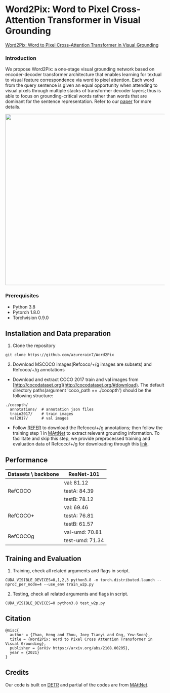 # Word2Pix: Word to Pixel Cross-Attention Transformer in Visual Grounding
[Word2Pix: Word to Pixel Cross-Attention Transformer in Visual Grounding](https://arxiv.org/pdf/2108.00205.pdf)

### Introduction
We propose Word2Pix: a one-stage visual grounding network based on encoder-decoder transformer architecture that enables learning for textual to visual feature correspondence via word to pixel attention. Each word from the query sentence is given an equal opportunity when attending to visual pixels through multiple stacks of transformer decoder layers; thus is able to focus on grounding-critical words rather than words that are dominant for the sentence representation. Refer to our [paper](https://arxiv.org/pdf/2108.00205.pdf) for more details.
<p align="center"> <img src='docs/visualization.jpg' height="540px"> </p>

### Prerequisites
* Python 3.8
* Pytorch 1.8.0
* Torchvision 0.9.0

## Installation and Data preparation
1. Clone the repository
```
git clone https://github.com/azurerain7/Word2Pix
```
2. Download MSCOCO images(Refcoco/+/g images are subsets) and Refcoco/+/g annotations
* Download and extract COCO 2017 train and val images from
[http://cocodataset.org](http://cocodataset.org/#download).
The default directory paths(argument 'coco_path == ./cocopth') should be the following structure:
```
./cocopth/
  annotations/  # annotation json files
  train2017/    # train images
  val2017/      # val images
```
* Follow [REFER](https://github.com/lichengunc/refer) to download the Refcoco/+/g annotations; then follow the training step 1 in [MAttNet](https://github.com/lichengunc/MAttNet) to extract relevant grounding information. To facilitate and skip this step, we provide preprocessed training and evaluation data of Refcoco/+/g for downloading through this [link]().


## Performance
<table>
    <thead>
        <tr>
            <th>Datasets \ backbone</th>
            <th>ResNet-101</th>
        </tr>
    </thead>
    <tbody>
        <tr>
            <td rowspan=3>RefCOCO</td>
            <td>val: 81.12</td>
        </tr>
        <tr>
            <td>testA: 84.39</td>
        </tr>
        <tr>
            <td>testB: 78.12</td>
        </tr>
        <tr>
            <td rowspan=3>RefCOCO+</td>
            <td>val: 69.46</td>
        </tr>
        <tr>
            <td>testA: 76.81</td>
        </tr>
        <tr>
            <td>testB: 61.57</td>
        </tr>
        <tr>
            <td rowspan=2>RefCOCOg</td>
            <td>val-umd: 70.81</td>
        </tr>
        <tr>
            <td>test-umd: 71.34</td>
        </tr>
    </tbody>
</table>

## Training and Evaluation
1. Training, check all related arguments and flags in script.
```
CUDA_VISIBLE_DEVICES=0,1,2,3 python3.8 -m torch.distributed.launch --nproc_per_node=4 --use_env train_w2p.py
```
2. Testing, check all related arguments and flags in script.
```
CUDA_VISIBLE_DEVICES=0 python3.8 test_w2p.py
```

## Citation

    @misc{
      author = {Zhao, Heng and Zhou, Joey Tianyi and Ong, Yew-Soon},
      title = {Word2Pix: Word to Pixel Cross Attention Transformer in Visual Grounding},
      publisher = {arXiv https://arxiv.org/abs/2108.00205},
      year = {2021}
    }

## Credits
Our code is built on [DETR](https://github.com/facebookresearch/detr) and partial of the codes are from [MAttNet](https://github.com/lichengunc/MAttNet).
